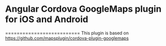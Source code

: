 # Angular Cordova GoogleMaps plugin for iOS and Android
==========================
This plugin is based on https://github.com/mapsplugin/cordova-plugin-googlemaps

